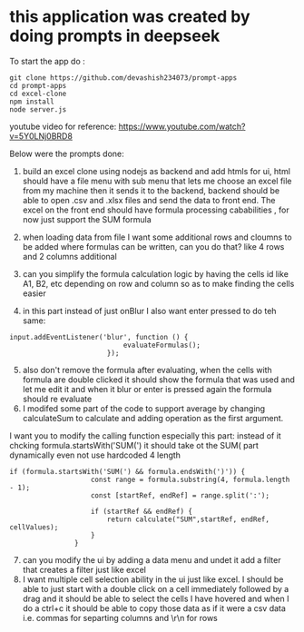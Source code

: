 # this application was created by doing prompts in deepseek

To start the app do :
```
git clone https://github.com/devashish234073/prompt-apps
cd prompt-apps
cd excel-clone
npm install
node server.js
```
youtube video for reference: https://www.youtube.com/watch?v=5Y0LNj0BRD8

Below were the prompts done:

1. build an excel clone using nodejs as backend and add htmls for ui, html should have a file menu with sub menu that lets me choose an excel file from my machine then it sends it to the backend, backend should be able to open .csv and .xlsx files and send the data to front end. The excel on the front end should have formula processing cababilities , for now just support the SUM formula

2. when loading data from file I want some additional rows and cloumns to be added where formulas can be written, can you do that? like 4 rows and 2 columns additional
3. can you simplify the formula calculation logic by having the cells id like A1, B2, etc depending on row and column so as to make finding the cells easier
4. in this part instead of just onBlur I also want enter pressed to do teh same:
```
input.addEventListener('blur', function () {
                            evaluateFormulas();
                        });
```
5. also don't remove the formula after evaluating, when the cells with formula are double clicked it should show the formula that was used and let me edit it and when it blur or enter is pressed again the formula should re evaluate
6. I modifed some part of the code to support average by changing calculateSum to calculate and adding operation as the first argument. 

I want you to modify the calling function especially this part: instead of it chcking formula.startsWith('SUM(') it should take ot the SUM( part dynamically even not use hardcoded 4 length
```
if (formula.startsWith('SUM(') && formula.endsWith(')')) {
                    const range = formula.substring(4, formula.length - 1);
                    const [startRef, endRef] = range.split(':');

                    if (startRef && endRef) {
                        return calculate("SUM",startRef, endRef, cellValues);
                    }
                }
```
7. can you modify the ui by adding a data menu and undet it add a filter that creates a filter just like excel
8. I want multiple cell selection ability in the ui just like excel. I should be able to just start with a double click on a cell immediately followed by a drag and it should be able to select the cells I have hovered and when I do a ctrl+c it should be able to copy those data as if it were a csv data i.e. commas for separting columns and \r\n for rows